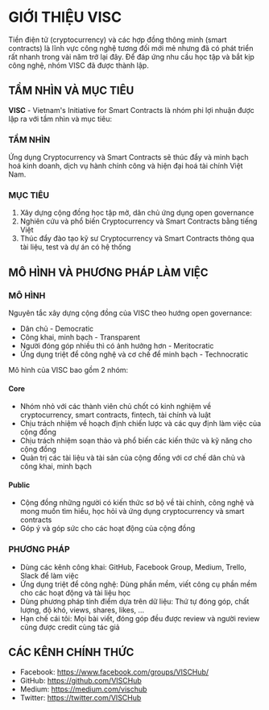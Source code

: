 # GIỚI THIỆU VISC

Tiền điện tử (cryptocurrency) và các hợp đồng thông minh (smart contracts) là lĩnh vực công nghệ tương đối mới mẻ nhưng đã có phát triển rất nhanh trong vài năm trở lại đây. Để đáp ứng nhu cầu học tập và bắt kịp công nghệ, nhóm VISC đã được thành lập.

## TẦM NHÌN VÀ MỤC TIÊU

**VISC** - Vietnam's Initiative for Smart Contracts là nhóm phi lợi nhuận được lập ra với tầm nhìn và mục tiêu:

### TẦM NHÌN

Ứng dụng Cryptocurrency và Smart Contracts sẽ thúc đẩy và minh bạch hoá kinh doanh, dịch vụ hành chính công và hiện đại hoá tài chính Việt Nam.

### MỤC TIÊU

1. Xây dựng cộng đồng học tập mở, dân chủ ứng dụng open governance
2. Nghiên cứu và phổ biến Cryptocurrency và Smart Contracts bằng tiếng Việt
3. Thúc đẩy đào tạo kỹ sư Cryptocurrency và Smart Contracts thông qua tài liệu, test và dự án có hệ thống

## MÔ HÌNH VÀ PHƯƠNG PHÁP LÀM VIỆC

### MÔ HÌNH

Nguyên tắc xây dựng cộng đồng của VISC theo hướng open governance:

* Dân chủ - Democratic
* Công khai, minh bạch - Transparent
* Người đóng góp nhiều thì có ảnh hưởng hơn - Meritocratic
* Ứng dụng triệt để công nghệ và cơ chế để minh bạch - Technocratic

Mô hình của VISC bao gồm 2 nhóm:

#### Core

* Nhóm nhỏ với các thành viên chủ chốt có kinh nghiệm về cryptocurrency, smart contracts, fintech, tài chính và luật
* Chịu trách nhiệm về hoạch định chiến lược và các quy định làm việc của cộng đồng
* Chịu trách nhiệm soạn thảo và phổ biến các kiến thức và kỹ năng cho cộng đồng
* Quản trị các tài liệu và tài sản của cộng đồng với cơ chế dân chủ và công khai, minh bạch

#### Public

* Cộng đồng những người có kiến thức sơ bộ về tài chính, công nghệ và mong muốn tìm hiểu, học hỏi và ứng dụng cryptocurrency và smart contracts
* Góp ý và góp sức cho các hoạt động của cộng đồng

### PHƯƠNG PHÁP

* Dùng các kênh công khai: GitHub, Facebook Group, Medium, Trello, Slack để làm việc
* Ứng dụng triệt để công nghệ: Dùng phần mềm, viết công cụ phần mềm cho các hoạt động và tài liệu học
* Dùng phương pháp tính điểm dựa trên dữ liệu: Thứ tự đóng góp, chất lượng, độ khó, views, shares, likes, ...
* Hạn chế cái tôi: Mọi bài viết, đóng góp đều được review và người review cũng được credit cùng tác giả

## CÁC KÊNH CHÍNH THỨC

* Facebook: https://www.facebook.com/groups/VISCHub/
* GitHub: https://github.com/VISCHub
* Medium: https://medium.com/vischub
* Twitter: https://twitter.com/VISCHub

